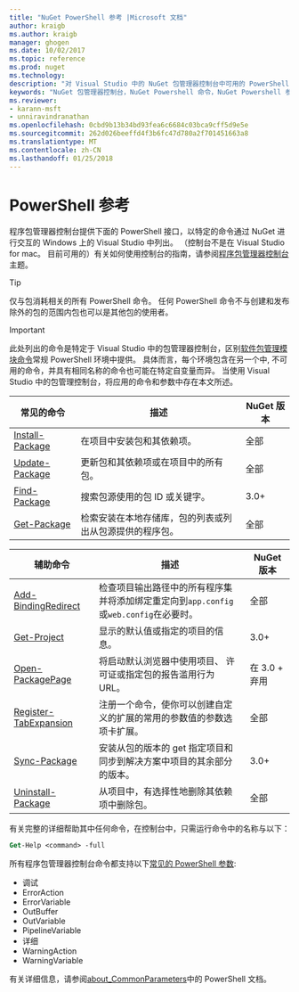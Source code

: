 ```yaml
---
title: "NuGet PowerShell 参考 |Microsoft 文档"
author: kraigb
ms.author: kraigb
manager: ghogen
ms.date: 10/02/2017
ms.topic: reference
ms.prod: nuget
ms.technology: 
description: "对 Visual Studio 中的 NuGet 包管理器控制台中可用的 PowerShell 命令的完整引用。"
keywords: "NuGet 包管理器控制台，NuGet Powershell 命令，NuGet Powershell 参考"
ms.reviewer:
- karann-msft
- unniravindranathan
ms.openlocfilehash: 0cbd9b13b34bd93fea6c6684c03bca9cff5d9e5e
ms.sourcegitcommit: 262d026beeffd4f3b6fc47d780a2f701451663a8
ms.translationtype: MT
ms.contentlocale: zh-CN
ms.lasthandoff: 01/25/2018
---
```

# <a name="powershell-reference"></a>PowerShell 参考

程序包管理器控制台提供下面的 PowerShell 接口，以特定的命令通过 NuGet 进行交互的 Windows 上的 Visual Studio 中列出。 （控制台不是在 Visual Studio for mac。 目前可用的）有关如何使用控制台的指南，请参阅[程序包管理器控制台](../tools/package-manager-console.md)主题。

> [!Tip]
> 仅与包消耗相关的所有 PowerShell 命令。 任何 PowerShell 命令不与创建和发布除外的包的范围内包也可以是其他包的使用者。

> [!Important]
> 此处列出的命令是特定于 Visual Studio 中的包管理器控制台，区别[软件包管理模块命令](/powershell/module/packagemanagement/?view=powershell-6)常规 PowerShell 环境中提供。 具体而言，每个环境包含在另一个中, 不可用的命令，并具有相同名称的命令也可能在特定自变量而异。 当使用 Visual Studio 中的包管理控制台，将应用的命令和参数中存在本文所述。

| 常见的命令 | 描述 | NuGet 版本 |
| --- | --- | --- |
| [Install-Package](ps-ref-install-package.md) | 在项目中安装包和其依赖项。 | 全部 |
| [Update-Package](ps-ref-update-package.md) | 更新包和其依赖项或在项目中的所有包。 | 全部 |
| [Find-Package](ps-ref-find-package.md) | 搜索包源使用的包 ID 或关键字。 | 3.0+ |
| [Get-Package](ps-ref-get-package.md) | 检索安装在本地存储库，包的列表或列出从包源提供的程序包。 | 全部 |

| 辅助命令 | 描述 | NuGet 版本 |
| --- | --- | --- |
| [Add-BindingRedirect](ps-ref-add-bindingredirect.md) | 检查项目输出路径中的所有程序集并将添加绑定重定向到`app.config`或`web.config`在必要时。 | 全部 |
| [Get-Project](ps-ref-get-project.md) | 显示的默认值或指定的项目的信息。 | 3.0+ |
| [Open-PackagePage](ps-ref-open-packagepage.md) | 将启动默认浏览器中使用项目、 许可证或指定包的报告滥用行为 URL。 | 在 3.0 + 弃用 |
| [Register-TabExpansion](ps-ref-register-tabexpansion.md) | 注册一个命令，使你可以创建自定义的扩展的常用的参数值的参数选项卡扩展。 | 全部 |
| [Sync-Package](ps-ref-sync-package.md) | 安装从包的版本的 get 指定项目和同步到解决方案中项目的其余部分的版本。 | 3.0+ |
| [Uninstall-Package](ps-ref-uninstall-package.md) | 从项目中，有选择性地删除其依赖项中删除包。 | 全部 |

有关完整的详细帮助其中任何命令，在控制台中，只需运行命令中的名称与以下：

```ps
Get-Help <command> -full
```

所有程序包管理器控制台命令都支持以下[常见的 PowerShell 参数](http://go.microsoft.com/fwlink/?LinkID=113216):

- 调试
- ErrorAction
- ErrorVariable
- OutBuffer
- OutVariable
- PipelineVariable
- 详细
- WarningAction
- WarningVariable

有关详细信息，请参阅[about_CommonParameters](http://go.microsoft.com/fwlink/?LinkID=113216)中的 PowerShell 文档。
